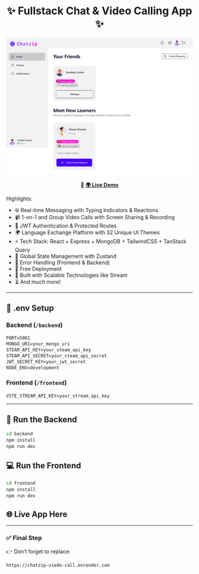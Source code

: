 <h1 align="center">✨ Fullstack Chat & Video Calling App ✨</h1>

![Demo App](/frontend/public/screenshot-for-readme.png)

<p align="center">
  🔗 <a href="https://chatzip-viedo-call.onrender.com" target="_blank"><strong>🌍 Live Demo</strong></a>
</p>


Highlights:

- 🌐 Real-time Messaging with Typing Indicators & Reactions
- 📹 1-on-1 and Group Video Calls with Screen Sharing & Recording
- 🔐 JWT Authentication & Protected Routes
- 🌍 Language Exchange Platform with 32 Unique UI Themes
- ⚡ Tech Stack: React + Express + MongoDB + TailwindCSS + TanStack Query
- 🧠 Global State Management with Zustand
- 🚨 Error Handling (Frontend & Backend)
- 🚀 Free Deployment
- 🎯 Built with Scalable Technologies like Stream
- ⏳ And much more!

---

## 🧪 .env Setup

### Backend (`/backend`)

```
PORT=5001
MONGO_URI=your_mongo_uri
STEAM_API_KEY=your_steam_api_key
STEAM_API_SECRET=your_steam_api_secret
JWT_SECRET_KEY=your_jwt_secret
NODE_ENV=development
```

### Frontend (`/frontend`)

```
VITE_STREAM_API_KEY=your_stream_api_key
```

---

## 🔧 Run the Backend

```bash
cd backend
npm install
npm run dev
```

## 💻 Run the Frontend

```bash
cd frontend
npm install
npm run dev
```

## 🌐 Live App Here

---

### ✅ Final Step

👉 Don’t forget to replace:

```md
https://chatzip-viedo-call.onrender.com



